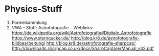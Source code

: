 # Physics-Stuff

1) Formelsammlung
2) VWA - Stuff: Astrofotografie
    ...Weblinks: https://de.wikipedia.org/wiki/Astrofotografie#Digitale_Astrofotografie
                 https://www.sterngucker.de/
                 http://blog.kr8.de/astrofotografie-bildbearbeitung/
                 http://blog.kr8.de/astrofotografie-sharpcap/
                 http://downloads.sharpcap.co.uk/docs/SharpCapUserManual_v32.pdf
